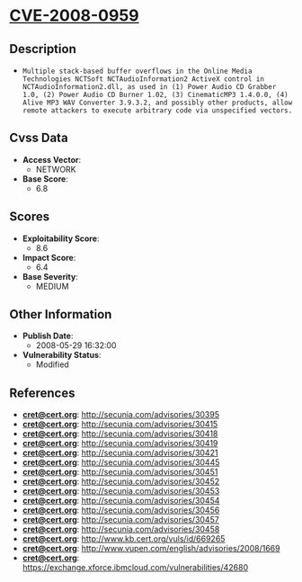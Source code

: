 
# [CVE-2008-0959](http://secunia.com/advisories/30395)

## Description

- `Multiple stack-based buffer overflows in the Online Media Technologies NCTSoft NCTAudioInformation2 ActiveX control in NCTAudioInformation2.dll, as used in (1) Power Audio CD Grabber 1.0, (2) Power Audio CD Burner 1.02, (3) CinematicMP3 1.4.0.0, (4) Alive MP3 WAV Converter 3.9.3.2, and possibly other products, allow remote attackers to execute arbitrary code via unspecified vectors.`

## Cvss Data

- **Access Vector**:
  - NETWORK
- **Base Score**:
  - 6.8

## Scores

- **Exploitability Score**:
  - 8.6
- **Impact Score**:
  - 6.4
- **Base Severity**:
  - MEDIUM

## Other Information

- **Publish Date**:
  - 2008-05-29 16:32:00
- **Vulnerability Status**:
  - Modified

## References

- **cret@cert.org**: http://secunia.com/advisories/30395
- **cret@cert.org**: http://secunia.com/advisories/30415
- **cret@cert.org**: http://secunia.com/advisories/30418
- **cret@cert.org**: http://secunia.com/advisories/30419
- **cret@cert.org**: http://secunia.com/advisories/30421
- **cret@cert.org**: http://secunia.com/advisories/30445
- **cret@cert.org**: http://secunia.com/advisories/30451
- **cret@cert.org**: http://secunia.com/advisories/30452
- **cret@cert.org**: http://secunia.com/advisories/30453
- **cret@cert.org**: http://secunia.com/advisories/30454
- **cret@cert.org**: http://secunia.com/advisories/30456
- **cret@cert.org**: http://secunia.com/advisories/30457
- **cret@cert.org**: http://secunia.com/advisories/30458
- **cret@cert.org**: http://www.kb.cert.org/vuls/id/669265
- **cret@cert.org**: http://www.vupen.com/english/advisories/2008/1669
- **cret@cert.org**: https://exchange.xforce.ibmcloud.com/vulnerabilities/42680
